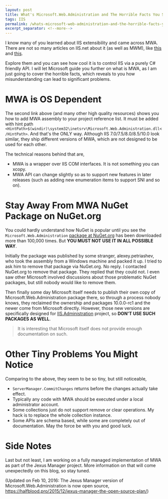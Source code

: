 ```yaml
---
layout: post
title: What's Microsoft.Web.Administration and The Horrible Facts You Should Know
tags: IIS
permalink: /whats-microsoft-web-administration-and-the-horrible-facts-you-should-know-b82f2c974da6
excerpt_separator: <!--more-->
---
```

I know many of you learned about IIS extensibility and came across MWA. There are not so many articles on IIS.net about it (as well as MWM), like [this](http://www.iis.net/learn/develop/extending-the-management-ui/overview-of-mwa-and-mwm-for-iis) and [this](http://www.iis.net/learn/develop/extending-iis-configuration/extending-iis-schema-and-accessing-the-custom-sections-using-mwa).

Explore them and you can see how cool it is to control IIS via a purely C# friendly API. I will let Microsoft guide you further on what is MWA, as I am just going to cover the horrible facts, which reveals to you how misunderstanding can lead to significant problems.
<!--more-->

# MWA is OS Dependent
The second link above (and many other high quality resources) shows you how to add MWA assembly to your project reference list. It must be added with hint path `<HintPath>$(windir)\system32\inetsrv\Microsoft.Web.Administration.dll</HintPath>`. And that's the ONLY way. Although IIS 7.0/7.5/8.0/8.5/10.0 look similar, they ship different versions of MWA, which are not designed to be used for each other.

The technical reasons behind that are,

* MWA is a wrapper over IIS COM interfaces. It is not something you can xcopy.
* MWA API can change slightly so as to support new features in later releases (such as adding new enumeration items to support SNI and so on).

# Stay Away From MWA NuGet Package on NuGet.org
You could hardly understand how NuGet is popular until you see the `Microsoft.Web.Administration` [package at NuGet.org](http://www.nuget.org/packages?q=microsoft.web.administration) has been downloaded more than 100,000 times. But **YOU MUST NOT USE IT IN ALL POSSIBLE WAY**.

Initially the package was published by some stranger, alexey.petriashev, who took the assembly from a Windows machine and packed it up. I tried to ask him to remove that package via NuGet.org. No reply. I contacted NuGet.org to remove that package. They replied that they could not. I even saw other Microsoft involved discussions about those problematic NuGet packages, but still nobody would like to remove them.

Then finally some day Microsoft itself needs to publish their own copy of Microsoft.Web.Administration package there, so through a process nobody knows, they reclaimed the ownership and packages 10.0.0-rc1 and the newer come from Microsoft directly. However, those new versions are specifically designed for [IIS.Administration](https://github.com/Microsoft/IIS.Administration) project, so **DON'T USE SUCH PACKAGES AS WELL**.

> It is interesting that Microsoft itself does not provide enough documentation on such.

# Other Tiny Problems You Might Notice
Comparing to the above, they seem to be so tiny, but still noticeable,

* `ServerManager.CommitChanges` returns before the changes actually take effect.
* Typically any code with MWA should be executed under a local administrator account.
* Some collections just do not support remove or clear operations. My hack is to replace the whole collection instance.
* Some APIs are schema based, while some are completely out of documentation. May the force be with you and good luck.

# Side Notes
Last but not least, I am working on a fully managed implementation of MWA as part of the Jexus Manager project. More information on that will come unexpectedly on this blog, so stay tuned.

(Updated on Feb 10, 2016: The Jexus Manager version of Microsoft.Web.Administration is now open source, https://halfblood.pro/2015/12/jexus-manager-the-open-source-plan/)
